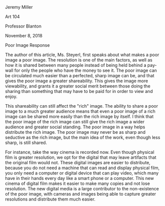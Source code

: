 Jeremy Miller

Art 104

Professor Blanton

November 8, 2018

Poor Image Response

The author of this article, Ms. Steyerl, first speaks about what makes a poor image a poor image. The resolution is one of the main factors, as well as how it is shared between many people instead of being held behind a pay-wall for only the people who have the money to see it. The poor image can be circulated much easier than a perfected, sharp image can be, and that gives the poor image a greater shareability. This gives the image more viewability, and grants it a greater social merit between those doing the sharing than something that may have to be paid for in order to view and enjoy. 

This shareability can still affect the "rich" image. The ability to share a poor image to a much greater audience means that even a poor image of a rich image can be shared more easily than the rich image by itself. I think that the poor image of the rich image can still give the rich image a wider audience and greater social standing. The poor image in a way helps distribute the rich image. The poor image may never be as sharp and seductive as the rich image, but the main idea of the work, even though less sharp, is still shared.

For instance, take the way cinema is recorded now. Even though physical film is greater resolution, we opt for the digital that may leave artifacts that the original film would not. These digital images are easier to distribute, because you do not need a machine that can read and display physical film, you only need a computer or digital device that can play video, which many have in their hands every day like a smart phone or a computer. This new cinema of digital film makes it easier to make many copies and not lose resolution. The new digital media is a large contributor to the non-existence of the poor image, with cameras and images being able to capture greater resolutions and distribute them much easier.

